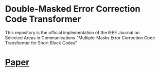 # Double-Masked Error Correction Code Transformer

This repository is the official implementation of the IEEE Journal on Selected Areas in Communications "Multiple-Masks Error Correction Code Transformer for Short Block Codes"

# [Paper](https://arxiv.org/abs/2308.08128)

